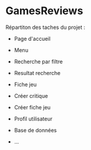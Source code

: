 # GamesReviews
Répartiton des taches du projet :

- Page d'accueil 

- Menu 

- Recherche par filtre 

- Resultat recherche

- Fiche jeu

- Créer critique 

- Créer fiche jeu

- Profil utilisateur

- Base de données

- ...


